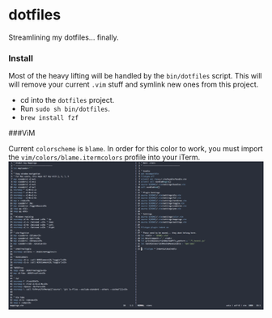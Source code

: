 # dotfiles

Streamlining my dotfiles... finally.

### Install
Most of the heavy lifting will be handled by the `bin/dotfiles` script. This will will remove your current `.vim` stuff and symlink new ones from this project.
- cd into the `dotfiles` project.
- Run `sudo sh bin/dotfiles`.
- `brew install fzf`

###ViM

Current `colorscheme` is `blame`. In order for this color to work, you must import the `vim/colors/blame.itermcolors` profile into your iTerm.
![alt text](https://raw.githubusercontent.com/gjunkie/dotfiles/master/images/blame_screenshot.png)
